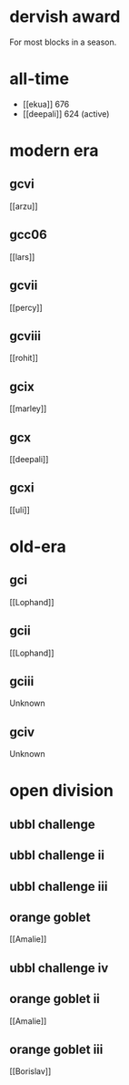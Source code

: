 # dervish award

For most blocks in a season.

# all-time

* [[ekua]] 676
* [[deepali]] 624 (active)

# modern era

## gcvi

[[arzu]]

## gcc06

[[lars]]

## gcvii

[[percy]]

## gcviii

[[rohit]]

## gcix

[[marley]]

## gcx

[[deepali]]

## gcxi

[[uli]]

# old-era

## gci

[[Lophand]]

## gcii

[[Lophand]]

## gciii

Unknown

## gciv

Unknown

# open division

## ubbl challenge

## ubbl challenge ii

## ubbl challenge iii

## orange goblet

[[Amalie]]

## ubbl challenge iv

## orange goblet ii

[[Amalie]]

## orange goblet iii

[[Borislav]]